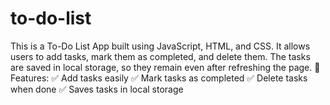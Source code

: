 # to-do-list
This is a To-Do List App built using JavaScript, HTML, and CSS. It allows users to add tasks, mark them as completed, and delete them. The tasks are saved in local storage, so they remain even after refreshing the page.  🔹 Features: ✅ Add tasks easily ✅ Mark tasks as completed ✅ Delete tasks when done ✅ Saves tasks in local storage
